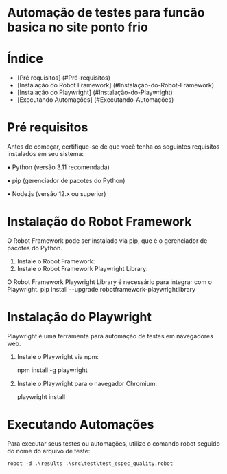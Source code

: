 # Automação de testes para funcão basica no site ponto frio

# Índice 
* [Pré requisitos] (#Pré-requisitos)
* [Instalação do Robot Framework] (#Instalação-do-Robot-Framework)
* [Instalação do Playwright] (#Instalação-do-Playwright)
* [Executando Automações] (#Executando-Automações)

# Pré requisitos

Antes de começar, certifique-se de que você tenha os seguintes requisitos instalados em seu sistema:

•	Python (versão 3.11 recomendada)

•	pip (gerenciador de pacotes do Python)

•	Node.js (versão 12.x ou superior)

# Instalação do Robot Framework

O Robot Framework pode ser instalado via pip, que é o gerenciador de pacotes do Python.

1.	Instale o Robot Framework: 
2.	Instale o Robot Framework Playwright Library:

O Robot Framework Playwright Library é necessário para integrar com o Playwright.
pip install --upgrade robotframework-playwrightlibrary

# Instalação do Playwright
Playwright é uma ferramenta para automação de testes em navegadores web.
1.	Instale o Playwright via npm:

    npm install -g playwright

2.	Instale o Playwright para o navegador Chromium:

    playwright install

# Executando Automações
Para executar seus testes ou automações, utilize o comando robot seguido do nome do arquivo de teste:
    
    robot -d .\results .\src\test\test_espec_quality.robot
